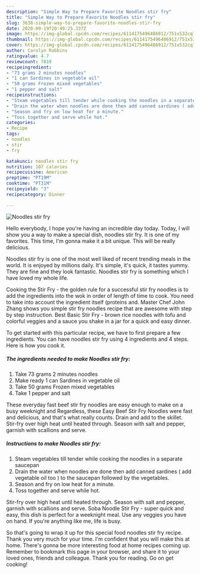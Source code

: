 ```yaml
---
description: "Simple Way to Prepare Favorite Noodles stir fry"
title: "Simple Way to Prepare Favorite Noodles stir fry"
slug: 3638-simple-way-to-prepare-favorite-noodles-stir-fry
date: 2020-09-19T20:49:25.337Z
image: https://img-global.cpcdn.com/recipes/6114175496486912/751x532cq70/noodles-stir-fry-recipe-main-photo.jpg
thumbnail: https://img-global.cpcdn.com/recipes/6114175496486912/751x532cq70/noodles-stir-fry-recipe-main-photo.jpg
cover: https://img-global.cpcdn.com/recipes/6114175496486912/751x532cq70/noodles-stir-fry-recipe-main-photo.jpg
author: Carolyn Robbins
ratingvalue: 4.7
reviewcount: 7819
recipeingredient:
- "73 grams 2 minutes noodles"
- "1 can Sardines in vegetable oil"
- "50 grams Frozen mixed vegetables"
- "1 pepper and salt"
recipeinstructions:
- "Steam vegetables till tender while cooking the noodles in a separate saucepan"
- "Drain the water when noodles are done then add canned sardines ( add vegetable oil too ) to the saucepan followed by the vegetables."
- "Season and fry on low heat for a minute."
- "Toss together and serve while hot."
categories:
- Recipe
tags:
- noodles
- stir
- fry

katakunci: noodles stir fry 
nutrition: 107 calories
recipecuisine: American
preptime: "PT19M"
cooktime: "PT31M"
recipeyield: "3"
recipecategory: Dinner

---
```



![Noodles stir fry](https://img-global.cpcdn.com/recipes/6114175496486912/751x532cq70/noodles-stir-fry-recipe-main-photo.jpg)

Hello everybody, I hope you're having an incredible day today. Today, I will show you a way to make a special dish, noodles stir fry. It is one of my favorites. This time, I'm gonna make it a bit unique. This will be really delicious.

Noodles stir fry is one of the most well liked of recent trending meals in the world. It is enjoyed by millions daily. It's simple, it's quick, it tastes yummy. They are fine and they look fantastic. Noodles stir fry is something which I have loved my whole life.

Cooking the Stir Fry - the golden rule for a successful stir fry noodles is to add the ingredients into the wok in order of length of time to cook. You need to take into account the ingredient itself (proteins and. Master Chef John Zhang shows you simple stir fry noodles recipe that are awesome with step by step instruction. Best Basic Stir Fry - brown rice noodles with tofu and colorful veggies and a sauce you shake in a jar for a quick and easy dinner.


To get started with this particular recipe, we have to first prepare a few ingredients. You can have noodles stir fry using 4 ingredients and 4 steps. Here is how you cook it.

<!--inarticleads1-->

##### The ingredients needed to make Noodles stir fry:

1. Take 73 grams 2 minutes noodles
1. Make ready 1 can Sardines in vegetable oil
1. Take 50 grams Frozen mixed vegetables
1. Take 1 pepper and salt


These everyday fast beef stir fry noodles are easy enough to make on a busy weeknight and Regardless, these Easy Beef Stir Fry Noodles were fast and delicious, and that&#39;s what really counts. Drain and add to the skillet. Stir-fry over high heat until heated through. Season with salt and pepper, garnish with scallions and serve. 

<!--inarticleads2-->

##### Instructions to make Noodles stir fry:

1. Steam vegetables till tender while cooking the noodles in a separate saucepan
1. Drain the water when noodles are done then add canned sardines ( add vegetable oil too ) to the saucepan followed by the vegetables.
1. Season and fry on low heat for a minute.
1. Toss together and serve while hot.


Stir-fry over high heat until heated through. Season with salt and pepper, garnish with scallions and serve. Soba Noodle Stir Fry - super quick and easy, this dish is perfect for a weeknight meal. Use any veggies you have on hand. If you&#39;re anything like me, life is busy. 

So that's going to wrap it up for this special food noodles stir fry recipe. Thank you very much for your time. I'm confident that you will make this at home. There's gonna be more interesting food at home recipes coming up. Remember to bookmark this page in your browser, and share it to your loved ones, friends and colleague. Thank you for reading. Go on get cooking!
